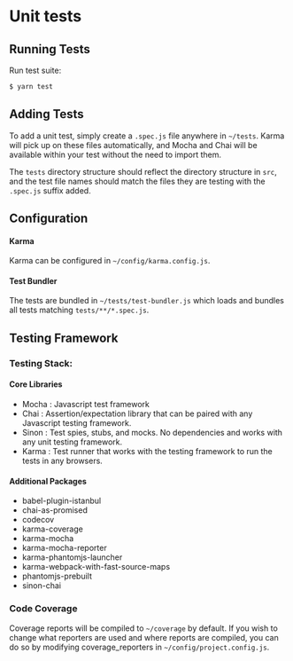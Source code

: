 # Unit tests

## Running Tests

Run test suite:

```bash
$ yarn test
```

## Adding Tests

To add a unit test, simply create a `.spec.js` file anywhere in `~/tests`. Karma will pick up on these files automatically, and Mocha and Chai will be available within your test without the need to import them.

The `tests` directory structure should reflect the directory structure in `src`, and the test file names should match the files they are testing with the `.spec.js` suffix added.

## Configuration

#### Karma

Karma can be configured in `~/config/karma.config.js`.

#### Test Bundler

The tests are bundled in `~/tests/test-bundler.js` which loads and bundles all tests matching `tests/**/*.spec.js`.

## Testing Framework

### Testing Stack:

#### Core Libraries

- Mocha   : Javascript test framework
- Chai    : Assertion/expectation library that can be paired with any Javascript testing framework.
- Sinon   : Test spies, stubs, and mocks. No dependencies and works with any unit testing framework.
- Karma   : Test runner that works with the testing framework to run the tests in any browsers.

#### Additional Packages

- babel-plugin-istanbul
- chai-as-promised
- codecov
- karma-coverage
- karma-mocha
- karma-mocha-reporter
- karma-phantomjs-launcher
- karma-webpack-with-fast-source-maps
- phantomjs-prebuilt
- sinon-chai


### Code Coverage

Coverage reports will be compiled to `~/coverage` by default. If you wish to change what reporters are used and where reports are compiled, you can do so by modifying coverage_reporters in `~/config/project.config.js`.
